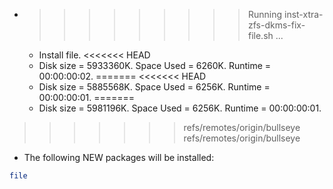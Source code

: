 * >>>>>>>>> Running inst-xtra-zfs-dkms-fix-file.sh ...
  * Install file.
<<<<<<< HEAD
  * Disk size = 5933360K. Space Used = 6260K. Runtime = 00:00:00:02.
=======
<<<<<<< HEAD
  * Disk size = 5885568K. Space Used = 6256K. Runtime = 00:00:00:01.
=======
  * Disk size = 5981196K. Space Used = 6256K. Runtime = 00:00:00:01.
>>>>>>> refs/remotes/origin/bullseye
>>>>>>> refs/remotes/origin/bullseye
  * The following NEW packages will be installed:
  ```bash
file
  ```
